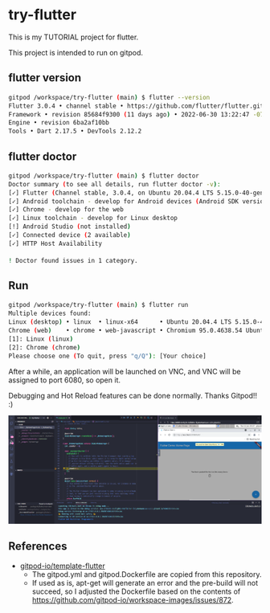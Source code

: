 # try-flutter

This is my TUTORIAL project for flutter.

This project is intended to run on gitpod.

## flutter version

```sh
gitpod /workspace/try-flutter (main) $ flutter --version
Flutter 3.0.4 • channel stable • https://github.com/flutter/flutter.git
Framework • revision 85684f9300 (11 days ago) • 2022-06-30 13:22:47 -0700
Engine • revision 6ba2af10bb
Tools • Dart 2.17.5 • DevTools 2.12.2
```

## flutter doctor

```sh
gitpod /workspace/try-flutter (main) $ flutter doctor
Doctor summary (to see all details, run flutter doctor -v):
[✓] Flutter (Channel stable, 3.0.4, on Ubuntu 20.04.4 LTS 5.15.0-40-generic, locale en_US.UTF-8)
[✓] Android toolchain - develop for Android devices (Android SDK version 31.0.0)
[✓] Chrome - develop for the web
[✓] Linux toolchain - develop for Linux desktop
[!] Android Studio (not installed)
[✓] Connected device (2 available)
[✓] HTTP Host Availability

! Doctor found issues in 1 category.
```

## Run

```sh
gitpod /workspace/try-flutter (main) $ flutter run
Multiple devices found:
Linux (desktop) • linux  • linux-x64      • Ubuntu 20.04.4 LTS 5.15.0-40-generic
Chrome (web)    • chrome • web-javascript • Chromium 95.0.4638.54 Ubuntu
[1]: Linux (linux)
[2]: Chrome (chrome)
Please choose one (To quit, press "q/Q"): [Your choice]
```

After a while, an application will be launched on VNC, and VNC will be assigned to port 6080, so open it.

Debugging and Hot Reload features can be done normally. Thanks Gitpod!! :)

![debugging](./gitpod-flutter.png)


## References

- [gitpod-io/template-flutter](https://github.com/gitpod-io/template-flutter)
  - The gitpod.yml and gitpod.Dockerfile are copied from this repository.
  - If used as is, apt-get will generate an error and the pre-build will not succeed, so I adjusted the Dockerfile based on the contents of https://github.com/gitpod-io/workspace-images/issues/872.
